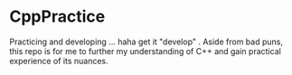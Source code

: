 # CppPractice
Practicing and developing ... haha get it "develop" . Aside from bad puns, this repo is for me to further my understanding of C++ and gain practical experience of its nuances.
